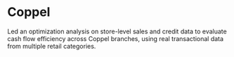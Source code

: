 # Coppel
Led an optimization analysis on store-level sales and credit data to evaluate cash flow efficiency across Coppel branches, using real transactional data from multiple retail categories.
